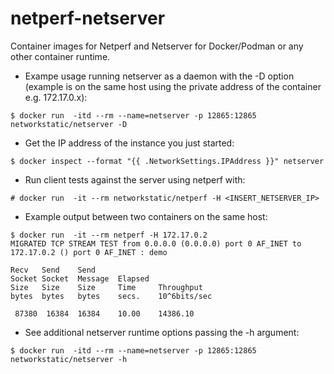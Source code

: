 # netperf-netserver

Container images for Netperf and Netserver for Docker/Podman or any other container runtime.

- Exampe usage running netserver as a daemon with the -D option (example is on the same host using the private address of the container e.g. 172.17.0.x):

```
$ docker run  -itd --rm --name=netserver -p 12865:12865 networkstatic/netserver -D
```

- Get the IP address of the instance you just started:

```
$ docker inspect --format "{{ .NetworkSettings.IPAddress }}" netserver
```

- Run client tests against the server using netperf with:

```
# docker run  -it --rm networkstatic/netperf -H <INSERT_NETSERVER_IP>
```

- Example output between two containers on the same host:

```
$ docker run  -it --rm netperf -H 172.17.0.2
MIGRATED TCP STREAM TEST from 0.0.0.0 (0.0.0.0) port 0 AF_INET to 172.17.0.2 () port 0 AF_INET : demo

Recv   Send    Send
Socket Socket  Message  Elapsed
Size   Size    Size     Time     Throughput
bytes  bytes   bytes    secs.    10^6bits/sec

 87380  16384  16384    10.00    14386.10
```

- See additional netserver runtime options passing the -h argument:

```
$ docker run  -itd --rm --name=netserver -p 12865:12865 networkstatic/netserver -h
```

